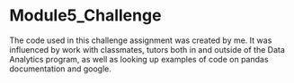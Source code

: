 # Module5_Challenge

The code used in this challenge assignment was created by me. It was influenced by work with classmates, tutors both in and outside of the Data Analytics program, as well as looking up examples of code on pandas documentation and google. 
